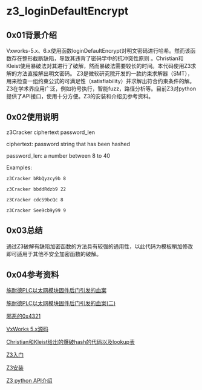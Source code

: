 # z3_loginDefaultEncrypt

## 0x01背景介绍
Vxworks-5.x、6.x使用函数loginDefaultEncrypt对明文密码进行哈希。然而该函数存在整形截断缺陷，导致其违背了密码学中的抗冲突性原则
。Christian和Kleist使用暴破法对其进行了破解，然而暴破法需要较长的时间。本代码使用Z3求解的方法直接解出明文密码。
Z3是微软研究院开发的一款约束求解器（SMT），用来检查一组约束公式的可满足性（satisfiability）并求解出符合约束条件的解。Z3在学术界应用广泛，例如符号执行，智能fuzz，路径分析等。目前Z3对python提供了API接口，使用十分方便。Z3的安装和介绍见参考资料。

## 0x02使用说明
z3Cracker ciphertext password_len

  ciphertext: password string that has been hashed
  
  password_len: a number between 8 to 40
  
Examples:

	z3Cracker bRbQyzcy9b 8
	
	z3Cracker bbddRdzb9 22
	
	z3Cracker cdcS9bcQc 8
	
	z3Cracker See9cb9y99 9
	

## 0x03总结
通过Z3破解有缺陷加密函数的方法具有较强的通用性，以此代码为模板稍加修改即可适用于其他不安全加密函数的破解。

## 0x04参考资料

[施耐德PLC以太网模块固件后门引发的血案][1]

[施耐德PLC以太网模块固件后门引发的血案(二)][2]

[邪恶的0x4321][3]

[VxWorks 5.x源码][4]

[Christian和Kleist给出的爆破hash的代码以及lookup表][5]

[Z3入门][6]

[Z3安装][7]

[Z3 python API介绍][8]

[1]: http://mp.weixin.qq.com/s?__biz=MzA5OTMwMzY1NQ==&mid=207033762&idx=1&sn=e629b1db9f43937cba6d5707c707450d&scene=23&srcid=11052lU6PwhrrCHsh1r5goGp#rd
[2]: http://mp.weixin.qq.com/s?__biz=MzA5OTMwMzY1NQ==&mid=207094710&idx=1&sn=13fc594d15729bd7e001a48b90d827c4&scene=23&srcid=11052GJ08GApP8m9VedAhiQi#rd
[3]: http://mp.weixin.qq.com/s?__biz=MzA5OTMwMzY1NQ==&mid=400049207&idx=1&sn=a8c864a63c4a22664137ca96a7f5ce7f&scene=23&srcid=1105NAC90QqWu3Rv54FEA44J#rd
[4]: https://github.com/olerem/vxworks5
[5]: https://github.com/cvonkleist/vxworks_hash
[6]: http://rise4fun.com/z3/tutorial/guide
[7]: https://github.com/Z3Prover/z3
[8]: http://www.cs.tau.ac.il/~msagiv/courses/asv/z3py/guide-examples.htm
